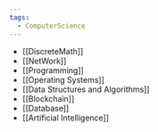```yaml
---
tags:
  - ComputerScience
---
```

- [[DiscreteMath]]
- [[NetWork]]
- [[Programming]]
- [[Operating  Systems]]
- [[Data Structures and Algorithms]]
- [[Blockchain]]
- [[Database]]
- [[Artificial Intelligence]]
